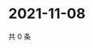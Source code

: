 # 2021-11-08

共 0 条

<!-- BEGIN WEIBO -->
<!-- 最后更新时间 Mon Nov 08 2021 13:12:44 GMT+0800 (China Standard Time) -->

<!-- END WEIBO -->
